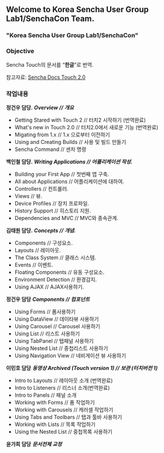 ## Welcome to Korea Sencha User Group <br>Lab1/SenchaCon Team.

### "Korea Sencha User Group Lab1/SenchaCon"

### Objective

Sencha Touch의 문서를 <q><strong>한글</strong></q>로 번역.

참고자료: <a href="http://docs.sencha.com/touch/2-0/#!/guide">Sencha Docs Touch 2.0</a>

### 작업내용

**정건우 담당.**
_**Overview // 개요**_
* Getting Stared with Touch 2 // 터치2 시작하기 (번역완료)
* What's new in Touch 2.0 // 터치2.0에서 새로운 기능 (번역완료)
* Migating from 1.x //  1.x 으로부터 이전하기
* Using and Creating Builds //  사용 및 빌드 만들기
* Sencha Command // 센차 명령

**백인철 담당.**
_**Writing Applications // 어플리케이션 작성.**_
* Building your First App // 첫번째 앱 구축.
* All about Applications // 어플리케이션에 대하여.
* Controllers // 컨트롤러.
* Views // 뷰.
* Device Profiles // 장치 프로파일.
* History Support // 히스토리 지원.
* Dependencies and MVC // MVC와 종속관계.
 
**김태원 담당.**
_**Concepts // 개념.**_
* Components // 구성요소.
* Layouts // 레이아웃.
* The Class System // 클래스 시스템.
* Events // 이벤트.
* Floating Components // 유동 구성요소.
* Environment Detection // 환경감지.
* Using AJAX // AJAX사용하기.
 
**정건우 담당**
_**Components // 컴포넌트**_
* Using Forms // 폼사용하기
* Using DataView // 데이타뷰 사용하기
* Using Carousel // Carousel 사용하기
* Using List // 리스트 사용하기
* Using TabPanel // 탭패널 사용하기
* Using Nested List // 중첩리스트 사용하기
* Using Navigation View // 네비게이션 뷰 사용하기
 
**이민호 담당**
_**동영상 Archived (Touch version 1)  // 보관 (터치버전 1)**_
* Intro to Layouts // 레이아웃 소개 (번역완료)
* Intro to Listeners // 리스너 소개(번역완료)
* Intro to Panels // 패널 소개
* Working with Forms // 폼 작업하기
* Working with Carousels // 캐러셀 작업하기
* Using Tabs and Toolbars // 탭과 툴바 사용하기
* Working with Lists // 목록 작업하기
* Using the Nested List // 중첩목록 사용하기
 

**윤가희 담당**
_**문서전체 교정**_
